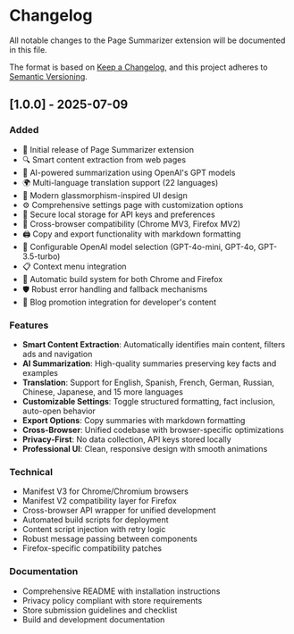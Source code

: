 # Changelog

All notable changes to the Page Summarizer extension will be documented in this file.

The format is based on [Keep a Changelog](https://keepachangelog.com/en/1.0.0/),
and this project adheres to [Semantic Versioning](https://semver.org/spec/v2.0.0.html).

## [1.0.0] - 2025-07-09

### Added
- 🚀 Initial release of Page Summarizer extension
- 🔍 Smart content extraction from web pages
- 🤖 AI-powered summarization using OpenAI's GPT models
- 🌍 Multi-language translation support (22 languages)
- 🎨 Modern glassmorphism-inspired UI design
- ⚙️ Comprehensive settings page with customization options
- 🔐 Secure local storage for API keys and preferences
- 📱 Cross-browser compatibility (Chrome MV3, Firefox MV2)
- 🖨️ Copy and export functionality with markdown formatting
- 🔧 Configurable OpenAI model selection (GPT-4o-mini, GPT-4o, GPT-3.5-turbo)
- 📋 Context menu integration
- 🔄 Automatic build system for both Chrome and Firefox
- 🛡️ Robust error handling and fallback mechanisms
- 📖 Blog promotion integration for developer's content

### Features
- **Smart Content Extraction**: Automatically identifies main content, filters ads and navigation
- **AI Summarization**: High-quality summaries preserving key facts and examples
- **Translation**: Support for English, Spanish, French, German, Russian, Chinese, Japanese, and 15 more languages
- **Customizable Settings**: Toggle structured formatting, fact inclusion, auto-open behavior
- **Export Options**: Copy summaries with markdown formatting
- **Cross-Browser**: Unified codebase with browser-specific optimizations
- **Privacy-First**: No data collection, API keys stored locally
- **Professional UI**: Clean, responsive design with smooth animations

### Technical
- Manifest V3 for Chrome/Chromium browsers
- Manifest V2 compatibility layer for Firefox
- Cross-browser API wrapper for unified development
- Automated build scripts for deployment
- Content script injection with retry logic
- Robust message passing between components
- Firefox-specific compatibility patches

### Documentation
- Comprehensive README with installation instructions
- Privacy policy compliant with store requirements
- Store submission guidelines and checklist
- Build and development documentation
